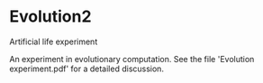 # Evolution2

Artificial life experiment

An experiment in evolutionary computation.  See the file 'Evolution experiment.pdf' for a detailed discussion.
